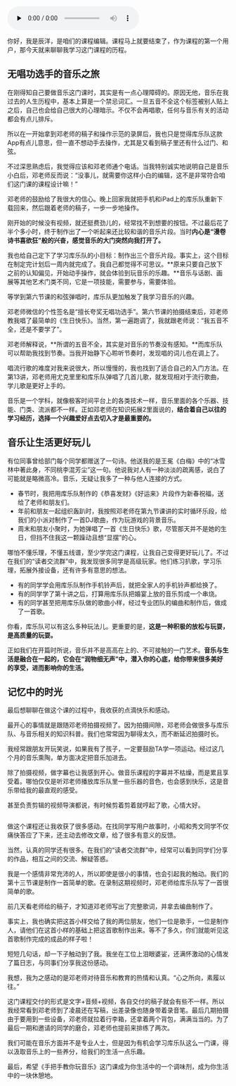 <audio id="audio" title="编辑手记｜音乐让生活更好玩儿" controls="" preload="none"><source id="mp3" src="https://static001.geekbang.org/resource/audio/c5/a1/c5cf02ca07526414ce2403e5eef1baa1.mp3"></audio>

你好，我是辰洋，是咱们的课程编辑。课程马上就要结束了，作为课程的第一个用户，那今天就来聊聊我学习这门课程的历程。

## 无唱功选手的音乐之旅

在刚得知自己要做音乐这门课时，其实是有一点心理障碍的。原因无他，音乐在我过去的人生历程中，基本上算是一个禁忌词汇。一旦五音不全这个标签被别人贴上之后，自己也会给自己很大的心理暗示。不仅不会再唱歌，任何与音乐有关的活动都会有点儿排斥。

所以在一开始拿到邓老师的稿子和操作示范的录屏后，我也只是觉得库乐队这款App有点儿意思，但一直不想动手去操作，尤其是又看到稿子里还有什么过门、和弦。

不过深思熟虑后，我觉得应该和邓老师通个电话。当我特别诚实地说明自己是音乐小白后，邓老师反而说：“没事儿，就需要你这样小白的编辑，这不是非常符合咱们这门课的课程设计嘛！”

邓老师的鼓励给了我很大的信心。晚上回家我就把手机和iPad上的库乐队重新下载回来，然后跟着老师的稿子，一步一步地操作。

刚开始的时候没有视频，就还挺费劲儿的，经常找不到想要的按钮。不过最后花了半个多小时，终于制作出了一个听起来还比较和谐的音乐片段。当时**内心是“漫卷诗书喜欲狂”般的兴奋，感觉音乐的大门突然向我打开了。**

我也给自己定下了学习库乐队的小目标：制作出三个音乐片段。事实上，这个目标在制定完计划后一周内就完成了。我自己都觉得不可思议。**原来只要自己放下之前的认知偏见，开始动手操作，就会体验到玩音乐的乐趣。**音乐与话剧、画展等其他艺术门类不同，它是一项技能，需要参与，需要体验。

等学到第六节课的和弦弹唱时，库乐队更加触发了我学习音乐的兴趣。

邓老师微信的个性签名是“擅长夸奖无唱功选手”。第六节课的拍摄结束后，邓老师教我唱了最简单的《生日快乐》。当然，第一遍跑调了，我就跟老师说：“我五音不全，还是不要学了”。

邓老师解释说，**所谓的五音不全，其实是对音乐的节奏没有感知。**而库乐队可以帮助我找到节奏。当我开始静下心聆听节奏时，发现唱的词儿也在调上了。

唱流行歌的难度对我来说很大，所以慢慢的，我也找到了适合自己的入门方法。在第13讲，邓老师用尤克里里和库乐队弹唱了几首儿歌，就发现相对于流行歌曲，学儿歌是更好上手的。

音乐是一个学科，就像极客时间平台上的各类技术一样，音乐里面的各个乐器、技能、门类、流派都不一样。正如邓老师在知识拓展2里面说的，**结合着自己以往的学习经历，选择一个兴趣爱好点去切入才是最重要的。**

## 音乐让生活更好玩儿

有位同事曾给部门每个同学都赠送了一句诗。他送我的是王冕《白梅》中的“冰雪林中著此身，不同桃李混芳尘”这一句。他说我对人有一种淡淡的疏离感，说白了可能就是略微高冷。音乐，无疑让我多了一种与他人连接的方式。

- 春节时，我把用库乐队制作的《恭喜发财》《好运来》片段作为新春祝福，送给了老师和朋友们。
- 年前和朋友一起组织轰趴时，我按照邓老师在第九节课讲的实时循环乐段，给我们的小派对制作了一首DJ歌曲，作为玩游戏的背景音乐。
- 周末和朋友小聚时，为她弹唱了一首《生日快乐》歌，尽管那天并不是她的生日，但挡不住我这一颗躁动且想“显摆”的心。

哪怕不懂乐理，不懂五线谱，至少学完这门课程，让我自己变得更好玩儿了。不过在我们的“读者交流群”中，我发现很多同学是高级玩家。他们练习扒歌，学习乐理，拓展外接设备，还有许多有意思的想法。

- 有的同学学会用库乐队制作手机铃声后，就把全家人的手机铃声都给换了。
- 有的同学学了第十讲之后，打算用库乐队把婚宴上放的音乐剪成一个串烧。
- 有的同学甚至把用库乐队做的歌曲小样，经过专业团队的编曲和制作后，做成了一首歌。

你看，库乐队可以有这么多种玩法儿。更重要的是，**这是一种积极的放松与玩耍，是高质量的玩耍。**

正如我们在开篇时所说，音乐并不是高高在上的、不可接触的一门艺术。**音乐与生活是融合在一起的，它会在“润物细无声”中，潜入你的心底，给你带来很多美好的享受，进而影响你的生活。**

## 记忆中的时光

最后想聊聊在做这个课的过程中，我收获的点滴快乐和感动。

最开心的事情就是跟随邓老师拍摄视频了。因为拍摄间隙，邓老师会做很多与库乐队、与音乐相关的知识科普。我们也常常因为聊得太久，而不断延迟拍摄时长。

我经常跟朋友开玩笑说，如果我有了孩子，一定要鼓励TA学一项运动。经过这几个月的音乐熏陶，单方面决定把音乐加进去。

除了拍摄视频，做字幕也让我感到开心。做音乐课程的字幕并不枯燥，而是累且享受着。哪怕仅仅是听邓老师播放库乐队里一些乐器的音色，也会感到快乐，这是音乐带给我的最直观的感受。

甚至负责剪辑的视频导演都说，有时候剪着剪着就哼起了歌，心情大好。

<img src="https://uploader.shimo.im/f/l1blBvcwNFmgo6gU.png!thumbnail" alt="">

做这个课程还让我收获了很多感动。在找同学写用户故事时，小昭和秀文同学不仅痛快答应了下来，还主动去修改文章，给了很多有意义的反馈。

当然，认真的同学还有很多。在我们的“读者交流群”中，经常可以看到同学们分享的作品，相互之间的交流、解疑答惑。

我是一个感情非常充沛的人，所以即使是很小的事情，也会引起我的触动。我们的第十三节课是制作一首简单的歌。在录制这期视频时，邓老师给库乐队写了一首很简单的歌。

前几天看老师给的稿子，才知道邓老师写出了完整歌词，并拿去编曲制作了。

> 
事实上，我也确实把这首小样交给了我的两位朋友，他们一位是歌手，一位是制作人，请他们在这首小样的基础上把这首歌制作出来。等不了多久，你们就能听见这首歌制作完成的成品的样子啦！


短短几句话，却一下子触动到了我。我坐在工位上泪眼婆娑，还满怀激动的心情发了篇日志，与同事们分享我这份感动。

我想，我为之感动的是邓老师对待音乐和教育的热情和认真。“心之所向，素履以往。”

这门课程交付的形式是文字+音频+视频，各自交付的稿子就会有些不一样。所以我经常看到邓老师到了凌晨还在写稿，出差录像也随身带着录音笔。最后几期拍摄由于要用到一些设备，邓老师就拉着行李箱，还拿着两个背包，满满当当的。为了最后一期和邀请的同学的磨合，邓老师也提前来排练了两次。

我们可能在音乐方面并不是专业人士，但是因为有机会学习库乐队这么一门课，得以汲取音乐上的一些养分，给我们的生活一点乐趣。

最后，希望《手把手教你玩音乐》这门课成为你生活中的一个调味剂，成为你生活中的一块休憩地。
